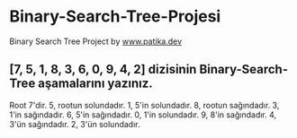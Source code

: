 # Binary-Search-Tree-Projesi

Binary Search Tree Project by www.patika.dev

## [7, 5, 1, 8, 3, 6, 0, 9, 4, 2] dizisinin Binary-Search-Tree aşamalarını yazınız.

Root 7'dir. 5, rootun solundadır. 1, 5'in solundadır. 8, rootun sağındadır. 3, 1'in sağındadır. 6, 5'in sağındadır. 0, 1'in solundadır. 9, 8'in sağındadır. 4, 3'ün sağındadır. 2, 3'ün solundadır.
